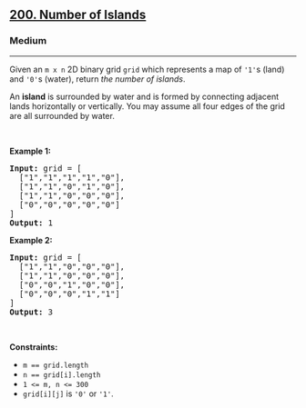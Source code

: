 <h2><a href="https://leetcode.com/problems/number-of-islands/">200. Number of Islands</a></h2><h3>Medium</h3><hr><div bis_skin_checked="1"><p>Given an <code>m x n</code> 2D binary grid <code>grid</code> which represents a map of <code>'1'</code>s (land) and <code>'0'</code>s (water), return <em>the number of islands</em>.</p>

<p>An <strong>island</strong> is surrounded by water and is formed by connecting adjacent lands horizontally or vertically. You may assume all four edges of the grid are all surrounded by water.</p>

<p>&nbsp;</p>
<p><strong>Example 1:</strong></p>

<pre><strong>Input:</strong> grid = [
  ["1","1","1","1","0"],
  ["1","1","0","1","0"],
  ["1","1","0","0","0"],
  ["0","0","0","0","0"]
]
<strong>Output:</strong> 1
</pre>

<p><strong>Example 2:</strong></p>

<pre><strong>Input:</strong> grid = [
  ["1","1","0","0","0"],
  ["1","1","0","0","0"],
  ["0","0","1","0","0"],
  ["0","0","0","1","1"]
]
<strong>Output:</strong> 3
</pre>

<p>&nbsp;</p>
<p><strong>Constraints:</strong></p>

<ul>
	<li><code>m == grid.length</code></li>
	<li><code>n == grid[i].length</code></li>
	<li><code>1 &lt;= m, n &lt;= 300</code></li>
	<li><code>grid[i][j]</code> is <code>'0'</code> or <code>'1'</code>.</li>
</ul>
</div>